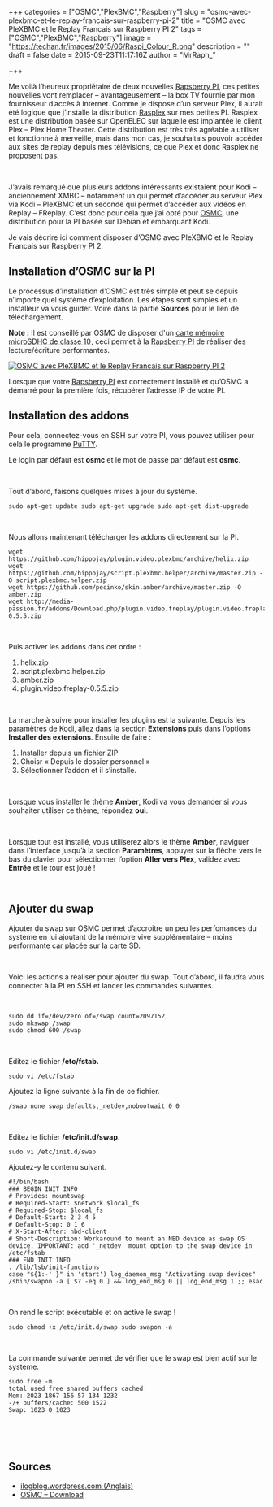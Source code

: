 +++
categories = ["OSMC","PlexBMC","Raspberry"]
slug = "osmc-avec-plexbmc-et-le-replay-francais-sur-raspberry-pi-2"
title = "OSMC avec PleXBMC et le Replay Francais sur Raspberry PI 2"
tags = ["OSMC","PlexBMC","Raspberry"]
image = "https://techan.fr/images/2015/06/Raspi_Colour_R.png"
description = ""
draft = false
date = 2015-09-23T11:17:16Z
author = "MrRaph_"

+++


Me voilà l’heureux propriétaire de deux nouvelles [Rapsberry PI](https://www.amazon.fr/gp/product/B01CYQJP9O/ref=as_li_qf_sp_asin_il_tl?ie=UTF8&camp=1642&creative=6746&creativeASIN=B01CYQJP9O&linkCode=as2&tag=techan0f-21), ces petites nouvelles vont remplacer – avantageusement – la box TV fournie par mon fournisseur d’accès à internet. Comme je dispose d’un serveur Plex, il aurait été logique que j’installe la distribution [Rasplex](http://www.rasplex.com/) sur mes petites PI. Rasplex est une distribution basée sur OpenELEC sur laquelle est implantée le client Plex – Plex Home Theater. Cette distribution est très très agréable a utiliser et fonctionne à merveille, mais dans mon cas, je souhaitais pouvoir accéder aux sites de replay depuis mes télévisions, ce que Plex et donc Rasplex ne proposent pas.

 

J’avais remarqué que plusieurs addons intéressants existaient pour Kodi – anciennement XMBC – notamment un qui permet d’accéder au serveur Plex via Kodi – PleXBMC et un seconde qui permet d’accéder aux vidéos en Replay – FReplay. C’est donc pour cela que j’ai opté pour [OSMC](https://osmc.tv/), une distribution pour la PI basée sur Debian et embarquant Kodi.

Je vais décrire ici comment disposer d’OSMC avec PleXBMC et le Replay Francais sur Raspberry PI 2.


## Installation d’OSMC sur la PI

Le processus d’installation d’OSMC est très simple et peut se depuis n’importe quel système d’exploitation. Les étapes sont simples et un installeur va vous guider. Voire dans la partie **Sources** pour le lien de téléchargement.

**Note :** Il est conseillé par OSMC de disposer d'un <a rel="nofollow" href="https://www.amazon.fr/gp/product/B013UDL5RU/ref=as_li_tl?ie=UTF8&camp=1642&creative=6746&creativeASIN=B013UDL5RU&linkCode=as2&tag=techan0f-21">carte mémoire microSDHC de classe 10</a><img src="http://ir-fr.amazon-adsystem.com/e/ir?t=techan0f-21&l=as2&o=8&a=B013UDL5RU" width="1" height="1" border="0" alt="" style="border:none !important; margin:0px !important;" />, ceci permet à la [Rapsberry PI](https://www.amazon.fr/gp/product/B01CYQJP9O/ref=as_li_qf_sp_asin_il_tl?ie=UTF8&camp=1642&creative=6746&creativeASIN=B01CYQJP9O&linkCode=as2&tag=techan0f-21) de réaliser des lecture/écriture performantes.


[![OSMC avec PleXBMC et le Replay Francais sur Raspberry PI 2](https://techan.fr/images/2015/09/winstaller.png)](https://techan.fr/images/2015/09/winstaller.png)

Lorsque que votre [Rapsberry PI](https://www.amazon.fr/gp/product/B01CYQJP9O/ref=as_li_qf_sp_asin_il_tl?ie=UTF8&camp=1642&creative=6746&creativeASIN=B01CYQJP9O&linkCode=as2&tag=techan0f-21) est correctement installé et qu’OSMC a démarré pour la première fois, récupérer l’adresse IP de votre PI.


## Installation des addons

Pour cela, connectez-vous en SSH sur votre PI, vous pouvez utiliser pour cela le programme [PuTTY](http://the.earth.li/~sgtatham/putty/latest/x86/putty.exe).

Le login par défaut est **osmc** et le mot de passe par défaut est **osmc**.

 

Tout d’abord, faisons quelques mises à jour du système.

    sudo apt-get update sudo apt-get upgrade sudo apt-get dist-upgrade

 

Nous allons maintenant télécharger les addons directement sur la PI.

    wget https://github.com/hippojay/plugin.video.plexbmc/archive/helix.zip
    wget https://github.com/hippojay/script.plexbmc.helper/archive/master.zip -O script.plexbmc.helper.zip
    wget https://github.com/pecinko/skin.amber/archive/master.zip -O amber.zip
    wget http://media-passion.fr/addons/Download.php/plugin.video.freplay/plugin.video.freplay-0.5.5.zip

 

Puis activer les addons dans cet ordre :

1. helix.zip
2. script.plexbmc.helper.zip
3. amber.zip
4. plugin.video.freplay-0.5.5.zip

 

La marche à suivre pour installer les plugins est la suivante. Depuis les paramètres de Kodi, allez dans la section **Extensions** puis dans l’options **Installer des extensions**. Ensuite de faire :

1. Installer depuis un fichier ZIP
2. Choisr « Depuis le dossier personnel »
3. Sélectionner l’addon et il s’installe.

 

Lorsque vous installer le thème **Amber**, Kodi va vous demander si vous souhaiter utiliser ce thème, répondez **oui**.

 

Lorsque tout est installé, vous utiliserez alors le thème **Amber**, naviguer dans l’interface jusqu’à la section **Paramètres**, appuyer sur la flèche vers le bas du clavier pour sélectionner l’option **Aller vers Plex**, validez avec **Entrée** et le tour est joué !

 


## Ajouter du swap

Ajouter du swap sur OSMC permet d’accroitre un peu les perfomances du système en lui ajoutant de la mémoire vive supplémentaire – moins performante car placée sur la carte SD.

 

Voici les actions a réaliser pour ajouter du swap. Tout d’abord, il faudra vous connecter à la PI en SSH et lancer les commandes suivantes.

 

    sudo dd if=/dev/zero of=/swap count=2097152
    sudo mkswap /swap
    sudo chmod 600 /swap

 

Éditez le fichier **/etc/fstab.**

    sudo vi /etc/fstab

Ajoutez la ligne suivante à la fin de ce fichier.

    /swap none swap defaults,_netdev,nobootwait 0 0

 

Editez le fichier **/etc/init.d/swap**.

    sudo vi /etc/init.d/swap

Ajoutez-y le contenu suivant.

    #!/bin/bash
    ### BEGIN INIT INFO
    # Provides: mountswap
    # Required-Start: $network $local_fs
    # Required-Stop: $local_fs
    # Default-Start: 2 3 4 5
    # Default-Stop: 0 1 6
    # X-Start-After: nbd-client
    # Short-Description: Workaround to mount an NBD device as swap OS device. IMPORTANT: add '_netdev' mount option to the swap device in /etc/fstab 
    ### END INIT INFO
    . /lib/lsb/init-functions
    case "${1:-''}" in 'start') log_daemon_msg "Activating swap devices" /sbin/swapon -a [ $? -eq 0 ] && log_end_msg 0 || log_end_msg 1 ;; esac

 

On rend le script exécutable et on active le swap !

    sudo chmod +x /etc/init.d/swap sudo swapon -a

 

La commande suivante permet de vérifier que le swap est bien actif sur le système.

    sudo free -m
    total used free shared buffers cached
    Mem: 2023 1867 156 57 134 1232
    -/+ buffers/cache: 500 1522
    Swap: 1023 0 1023

 

 


## Sources

- [ilogblog.wordpress.com (Anglais)](https://ilogblog.wordpress.com/2015/06/03/osmc-with-plexbmc/)
- [OSMC – Download](https://osmc.tv/download/)


